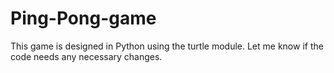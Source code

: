 # Ping-Pong-game
This game is designed in Python using the turtle module. Let me know if the code needs any necessary changes.

